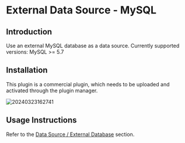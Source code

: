 # External Data Source - MySQL

<PluginInfo commercial="true" name="data-source-external-mysql"></PluginInfo>

## Introduction

Use an external MySQL database as a data source. Currently supported versions: MySQL >= 5.7

## Installation

This plugin is a commercial plugin, which needs to be uploaded and activated through the plugin manager.

![20240323162741](https://static-docs.nocobase.com/20240323162741.png)

## Usage Instructions

Refer to the [Data Source / External Database](/handbook/data-source-manager/external-database) section.

